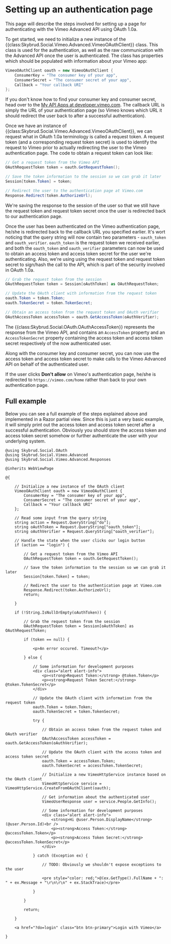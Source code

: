 # Setting up an authentication page

This page will describe the steps involved for setting up a page for authenticating with the Vimeo Advanced API using OAuth 1.0a.

To get started, we need to initialize a new instance of the {{class:Skybrud.Social.Vimeo.Advanced.VimeoOAuthClient}} class. This class is used for the authentication, as well as the raw communication with the Advanced API once the user is authenticated. The class has properties which should be populated with information about your Vimeo app:

```csharp
VimeoOAuthClient oauth = new VimeoOAuthClient {
    ConsumerKey = "The consumer key of your app",
    ConsumerSecret = "The consumer secret of your app",
    Callback = "Your callback URI"
};
```

If you don't know how to find your consumer key and consumer secret, head over to the <a href="https://developer.vimeo.com/apps" target="_blank">My API Apps at developer.vimeo.com</a>. The callback URL is simply the URL of your authentication page (so Vimeo knows which URL it should redirect the user back to after a successful authentication).

Once we have an instance of {{class:Skybrud.Social.Vimeo.Advanced.VimeoOAuthClient}}, we can request what in OAuth 1.0a terminology is called a request token. A request token (and a corresponding request token secret) is used to identify the request to Vimeo prior to actually redirecting the user to the Vimeo authentication page. The code to obtain a request token can look like:

```csharp
// Get a request token from the Vimeo API
OAuthRequestToken token = oauth.GetRequestToken();

// Save the token information to the session so we can grab it later
Session[token.Token] = token;

// Redirect the user to the authentication page at Vimeo.com
Response.Redirect(token.AuthorizeUrl);
```

We're saving the response to the session of the user so that we still have the request token and request token secret once the user is redirected back to our authentication page.

Once the user has been authenticated on the Vimeo authentication page, he/she is redirected back to the callback URL you specified earlier. It's wort noticing that the query string will now contain two parameters - `oauth_token` and `oauth_verifier`. `oauth_token` is the request token we received earlier, and both the `oauth_token` and `oauth_verifier` parameters can now be used to obtain an access token and access token secret for the user we're authenticating. Also, we're using using the request token and request token secret to sign/hash the call to the API, which is part of the security involved in OAuth 1.0a.

```csharp
// Grab the request token from the session
OAuthRequestToken token = Session[oAuthToken] as OAuthRequestToken;

// Update the OAuth client with information from the request token
oauth.Token = token.Token;
oauth.TokenSecret = token.TokenSecret;

// Obtain an access token from the request token and OAuth verifier
OAuthAccessToken accessToken = oauth.GetAccessToken(oAuthVerifier);
```

The {{class:Skybrud.Social.OAuth.OAuthAccessToken}} represents the response from the Vimeo API, and contains an `AccessToken` property and an `AccessTokenSecret` property containing the access token and access token secret respectively of the now authenticated user.

Along with the consumer key and consumer secret, you can now use the access token and access token secret to make calls to the Vimeo Advanced API on behalf of the authenticated user.

<div class="alert alert-info">If the user clicks <strong>Don't allow</strong> on Vimeo's authentication page, he/she is redirected to <code>https://vimeo.com/home</code> rather than back to your own authentication page.</div>



## Full example

Below you can see a full example of the steps explained above and implemented in a Razor partial view. Since this is just a very basic example, it will simply print out the access token and access token secret after a successful authentication. Obviously you should store the access token and access token secret somehow or further authenticate the user with your underlying system.

```cshtml
@using Skybrud.Social.OAuth
@using Skybrud.Social.Vimeo.Advanced
@using Skybrud.Social.Vimeo.Advanced.Responses

@inherits WebViewPage
              
@{
    
    // Initialize a new instance of the OAuth client
    VimeoOAuthClient oauth = new VimeoOAuthClient {
        ConsumerKey = "The consumer key of your app",
        ConsumerSecret = "The consumer secret of your app",
        Callback = "Your callback URI"
    };

    // Read some input from the query string
    string action = Request.QueryString["do"];
    string oAuthToken = Request.QueryString["oauth_token"];
    string oAuthVerifier = Request.QueryString["oauth_verifier"];

    // Handle the state when the user clicks our login button
    if (action == "login") {

        // Get a request token from the Vimeo API
        OAuthRequestToken token = oauth.GetRequestToken();

        // Save the token information to the session so we can grab it later
        Session[token.Token] = token;

        // Redirect the user to the authentication page at Vimeo.com
        Response.Redirect(token.AuthorizeUrl);
        return;

    }

    if (!String.IsNullOrEmpty(oAuthToken)) {

        // Grab the request token from the session
        OAuthRequestToken token = Session[oAuthToken] as OAuthRequestToken;

        if (token == null) {

            <p>An error occured. Timeout?</p>

        } else {

            // Some information for development purposes
            <div class="alert alert-info">
                <p><strong>Request Token:</strong> @token.Token</p>
                <p><strong>Request Token Secret:</strong> @token.TokenSecret</p>
            </div>

            // Update the OAuth client with information from the request token
            oauth.Token = token.Token;
            oauth.TokenSecret = token.TokenSecret;

            try {

                // Obtain an access token from the request token and OAuth verifier
                OAuthAccessToken accessToken = oauth.GetAccessToken(oAuthVerifier);

                // Update the OAuth client with the access token and access token secret
                oauth.Token = accessToken.Token;
                oauth.TokenSecret = accessToken.TokenSecret;

                // Initialize a new VimeoHttpService instance based on the OAuth client
                VimeoHttpService service = VimeoHttpService.CreateFromOAuthClient(oauth);
                
                // Get information about the authenticated user
                VimeoUserResponse user = service.People.GetInfo();

                // Some information for development purposes
                <div class="alert alert-info">
                    <strong>Hi @user.Person.DisplayName</strong> (@user.Person.Id)<br />
                    <p><strong>Access Token:</strong> @accessToken.Token</p>
                    <p><strong>Access Token Secret:</strong> @accessToken.TokenSecret</p>
                </div>

            } catch (Exception ex) {
                
                // TODO: Obviously we shouldn't expose exceptions to the user

                <pre style="color: red;">@(ex.GetType().FullName + ": " + ex.Message + "\r\n\r\n" + ex.StackTrace)</pre>

            }

        }

        return;

    }

    <a href="?do=login" class="btn btn-primary">Login with Vimeo</a>

}
```